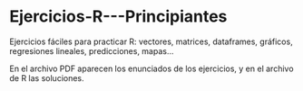 # Ejercicios-R---Principiantes
Ejercicios fáciles para practicar R: vectores, matrices, dataframes, gráficos, regresiones lineales, predicciones, mapas...

En el archivo PDF aparecen los enunciados de los ejercicios, y en el archivo de R las soluciones.
